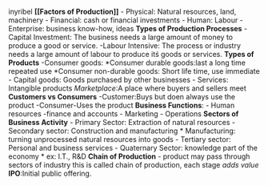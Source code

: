 inyribel
**[[Factors of Production]]** 
	- Physical: Natural resources, land, machinery
	- Financial: cash or financial investments
	- Human: Labour
	- Enterprise: business know-how, ideas
**Types of Production Processes**
	-Capital Investment: The business needs a large amount of money to produce a good or service.
	-Labour Intensive: The process or industry needs a large amount of labour to produce itś goods or services.
**Types of Products**
	-Consumer goods:
		*Consumer durable goods:last a long time repeated use
		*Consumer non-durable goods: Short life time, use immediate
	- Capital goods: Goods purchased by other businesses
	- Services: Intangible products
	*Marketplace*:A place where buyers and sellers meet
**Customers vs Consumers**
	-Customer:Buys but doen always use the product
	-Consumer-Uses the product
**Business Functions**:
	- Human resources
	-finance and accounts
	- Marketing
	- Operations
**Sectors of Business Activity**
	- Primary Sector: Extraction of natural resources
	- Secondary sector: Construction and manufacturing
		* Manufacturing: turning unprocessed natural resources into goods
	- Tertiary sector: Personal and business services
	- Quaternary Sector: knowledge part of the economy
		* ex: I.T., R&D
**Chain of Production**
	- product may pass through sectors of industry this is called chain of production, each stage *adds value*
**IPO**:Initial public offering.
 
<!--stackedit_data:
eyJoaXN0b3J5IjpbMTY5MjE1NDgzNCwyODg4NDY3MzRdfQ==
-->